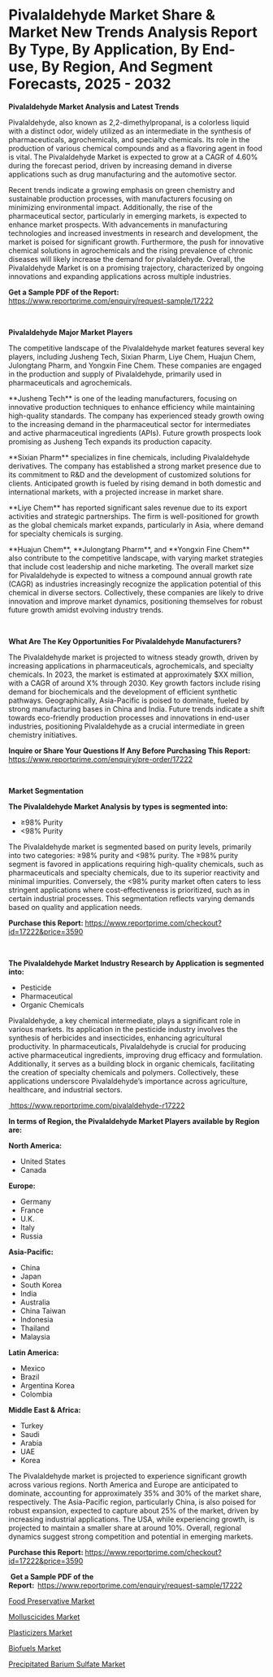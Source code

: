 <p><h1>Pivalaldehyde Market Share & Market New Trends Analysis Report By Type, By Application, By End-use, By Region, And Segment Forecasts, 2025 - 2032</h1></p><p><strong>Pivalaldehyde Market Analysis and Latest Trends</strong></p>
<p><p>Pivalaldehyde, also known as 2,2-dimethylpropanal, is a colorless liquid with a distinct odor, widely utilized as an intermediate in the synthesis of pharmaceuticals, agrochemicals, and specialty chemicals. Its role in the production of various chemical compounds and as a flavoring agent in food is vital. The Pivalaldehyde Market is expected to grow at a CAGR of 4.60% during the forecast period, driven by increasing demand in diverse applications such as drug manufacturing and the automotive sector.</p><p>Recent trends indicate a growing emphasis on green chemistry and sustainable production processes, with manufacturers focusing on minimizing environmental impact. Additionally, the rise of the pharmaceutical sector, particularly in emerging markets, is expected to enhance market prospects. With advancements in manufacturing technologies and increased investments in research and development, the market is poised for significant growth. Furthermore, the push for innovative chemical solutions in agrochemicals and the rising prevalence of chronic diseases will likely increase the demand for pivalaldehyde. Overall, the Pivalaldehyde Market is on a promising trajectory, characterized by ongoing innovations and expanding applications across multiple industries.</p></p>
<p><strong>Get a Sample PDF of the Report:&nbsp;</strong> <a href="https://www.reportprime.com/enquiry/request-sample/17222?utm_campaign=121&utm_medium=2&utm_source=Github&utm_content=ia&utm_term=18032025&utm_id=pivalaldehyde">https://www.reportprime.com/enquiry/request-sample/17222</a></p>
<p>&nbsp;</p>
<p><strong>Pivalaldehyde Major Market Players</strong></p>
<p><p>The competitive landscape of the Pivalaldehyde market features several key players, including Jusheng Tech, Sixian Pharm, Liye Chem, Huajun Chem, Julongtang Pharm, and Yongxin Fine Chem. These companies are engaged in the production and supply of Pivalaldehyde, primarily used in pharmaceuticals and agrochemicals.</p><p>**Jusheng Tech** is one of the leading manufacturers, focusing on innovative production techniques to enhance efficiency while maintaining high-quality standards. The company has experienced steady growth owing to the increasing demand in the pharmaceutical sector for intermediates and active pharmaceutical ingredients (APIs). Future growth prospects look promising as Jusheng Tech expands its production capacity.</p><p>**Sixian Pharm** specializes in fine chemicals, including Pivalaldehyde derivatives. The company has established a strong market presence due to its commitment to R&D and the development of customized solutions for clients. Anticipated growth is fueled by rising demand in both domestic and international markets, with a projected increase in market share.</p><p>**Liye Chem** has reported significant sales revenue due to its export activities and strategic partnerships. The firm is well-positioned for growth as the global chemicals market expands, particularly in Asia, where demand for specialty chemicals is surging.</p><p>**Huajun Chem**, **Julongtang Pharm**, and **Yongxin Fine Chem** also contribute to the competitive landscape, with varying market strategies that include cost leadership and niche marketing. The overall market size for Pivalaldehyde is expected to witness a compound annual growth rate (CAGR) as industries increasingly recognize the application potential of this chemical in diverse sectors. Collectively, these companies are likely to drive innovation and improve market dynamics, positioning themselves for robust future growth amidst evolving industry trends.</p></p>
<p>&nbsp;</p>
<p><strong>What Are The Key Opportunities For Pivalaldehyde Manufacturers?</strong></p>
<p><p>The Pivalaldehyde market is projected to witness steady growth, driven by increasing applications in pharmaceuticals, agrochemicals, and specialty chemicals. In 2023, the market is estimated at approximately $XX million, with a CAGR of around X% through 2030. Key growth factors include rising demand for biochemicals and the development of efficient synthetic pathways. Geographically, Asia-Pacific is poised to dominate, fueled by strong manufacturing bases in China and India. Future trends indicate a shift towards eco-friendly production processes and innovations in end-user industries, positioning Pivalaldehyde as a crucial intermediate in green chemistry initiatives.</p></p>
<p><strong>Inquire or Share Your Questions If Any Before Purchasing This Report:</strong> <a href="https://www.reportprime.com/enquiry/pre-order/17222?utm_campaign=121&utm_medium=2&utm_source=Github&utm_content=ia&utm_term=18032025&utm_id=pivalaldehyde">https://www.reportprime.com/enquiry/pre-order/17222</a></p>
<p>&nbsp;</p>
<p><strong>Market Segmentation</strong></p>
<p><strong>The Pivalaldehyde Market Analysis by types is segmented into:</strong></p>
<p><ul><li>≥98% Purity</li><li><98% Purity</li></ul></p>
<p><p>The Pivalaldehyde market is segmented based on purity levels, primarily into two categories: ≥98% purity and <98% purity. The ≥98% purity segment is favored in applications requiring high-quality chemicals, such as pharmaceuticals and specialty chemicals, due to its superior reactivity and minimal impurities. Conversely, the <98% purity market often caters to less stringent applications where cost-effectiveness is prioritized, such as in certain industrial processes. This segmentation reflects varying demands based on quality and application needs.</p></p>
<p><strong>Purchase this Report:&nbsp;</strong><a href="https://www.reportprime.com/checkout?id=17222&price=3590&utm_campaign=121&utm_medium=2&utm_source=Github&utm_content=ia&utm_term=18032025&utm_id=pivalaldehyde">https://www.reportprime.com/checkout?id=17222&price=3590</a></p>
<p>&nbsp;</p>
<p><strong>The Pivalaldehyde Market Industry Research by Application is segmented into:</strong></p>
<p><ul><li>Pesticide</li><li>Pharmaceutical</li><li>Organic Chemicals</li></ul></p>
<p><p>Pivalaldehyde, a key chemical intermediate, plays a significant role in various markets. Its application in the pesticide industry involves the synthesis of herbicides and insecticides, enhancing agricultural productivity. In pharmaceuticals, Pivalaldehyde is crucial for producing active pharmaceutical ingredients, improving drug efficacy and formulation. Additionally, it serves as a building block in organic chemicals, facilitating the creation of specialty chemicals and polymers. Collectively, these applications underscore Pivalaldehyde’s importance across agriculture, healthcare, and industrial sectors.</p></p>
<p><a href="https://www.reportprime.com/pivalaldehyde-r17222?utm_campaign=121&utm_medium=2&utm_source=Github&utm_content=ia&utm_term=18032025&utm_id=pivalaldehyde">&nbsp;https://www.reportprime.com/pivalaldehyde-r17222</a></p>
<p><strong>In terms of Region, the Pivalaldehyde Market Players available by Region are:</strong></p>
<p>
    <p> <strong> North America: </strong>
        <ul>
            <li>United States</li>
            <li>Canada</li>
        </ul>
        </p> 
    <p> <strong> Europe: </strong>
        <ul>
            <li>Germany</li>
            <li>France</li>
            <li>U.K.</li>
            <li>Italy</li>
            <li>Russia</li>
        </ul>
        </p> 
    <p> <strong> Asia-Pacific: </strong>
        <ul>
            <li>China</li>
            <li>Japan</li>
            <li>South Korea</li>
            <li>India</li>
            <li>Australia</li>
            <li>China Taiwan</li>
            <li>Indonesia</li>
            <li>Thailand</li>
            <li>Malaysia</li>
        </ul>
        </p> 
    <p> <strong> Latin America: </strong>
        <ul>
            <li>Mexico</li>
            <li>Brazil</li>
            <li>Argentina Korea</li>
            <li>Colombia</li>
        </ul>
        </p> 
    <p> <strong> Middle East & Africa: </strong>
        <ul>
            <li>Turkey</li>
            <li>Saudi</li>
            <li>Arabia</li>
            <li>UAE</li>
            <li>Korea</li>
        </ul>
    </p>
    </p>
<p><p>The Pivalaldehyde market is projected to experience significant growth across various regions. North America and Europe are anticipated to dominate, accounting for approximately 35% and 30% of the market share, respectively. The Asia-Pacific region, particularly China, is also poised for robust expansion, expected to capture about 25% of the market, driven by increasing industrial applications. The USA, while experiencing growth, is projected to maintain a smaller share at around 10%. Overall, regional dynamics suggest strong competition and potential in emerging markets.</p></p>
<p><strong>Purchase this Report: </strong><a href="https://www.reportprime.com/checkout?id=17222&price=3590&utm_campaign=121&utm_medium=2&utm_source=Github&utm_content=ia&utm_term=18032025&utm_id=pivalaldehyde">https://www.reportprime.com/checkout?id=17222&price=3590</a></p>
<p>&nbsp;<strong>Get a Sample PDF of the Report:&nbsp;&nbsp;</strong><a href="https://www.reportprime.com/enquiry/request-sample/17222?utm_campaign=121&utm_medium=2&utm_source=Github&utm_content=ia&utm_term=18032025&utm_id=pivalaldehyde">https://www.reportprime.com/enquiry/request-sample/17222</a></p>
<p><strong></strong></p>
<p><p><a href="https://github.com/beyeagamizjp/Market-Research-Report-List-1/blob/main/food-preservative-market.md?utm_campaign=121&utm_medium=2&utm_source=Github&utm_content=ia&utm_term=18032025&utm_id=pivalaldehyde">Food Preservative Market</a></p><p><a href="https://github.com/baatetoshda/Market-Research-Report-List-1/blob/main/molluscicides-market.md?utm_campaign=121&utm_medium=2&utm_source=Github&utm_content=ia&utm_term=18032025&utm_id=pivalaldehyde">Molluscicides Market</a></p><p><a href="https://github.com/sutrejaron/Market-Research-Report-List-1/blob/main/plasticizers-market.md?utm_campaign=121&utm_medium=2&utm_source=Github&utm_content=ia&utm_term=18032025&utm_id=pivalaldehyde">Plasticizers Market</a></p><p><a href="https://github.com/kukolkasimo5/Market-Research-Report-List-1/blob/main/biofuels-market.md?utm_campaign=121&utm_medium=2&utm_source=Github&utm_content=ia&utm_term=18032025&utm_id=pivalaldehyde">Biofuels Market</a></p><p><a href="https://github.com/siwerhommer97/Market-Research-Report-List-1/blob/main/precipitated-barium-sulfate-market.md?utm_campaign=121&utm_medium=2&utm_source=Github&utm_content=ia&utm_term=18032025&utm_id=pivalaldehyde">Precipitated Barium Sulfate Market</a></p></p>